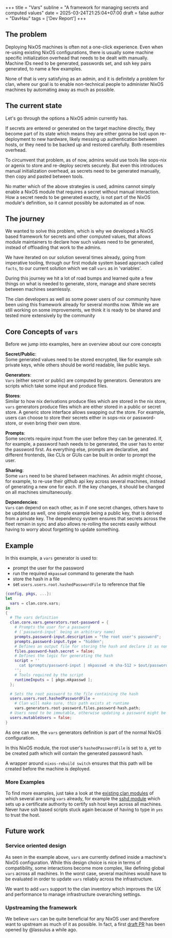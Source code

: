 +++
title = "Vars"
subline = "A framework for managing secrets and computed values"
date = 2025-03-24T21:25:04+07:00
draft = false
author = "DavHau"
tags = ['Dev Report']
+++


## The problem
Deploying NixOS machines is often not a one-click experience. Even when re-using existing NixOS configurations, there is usually some machine specific initialization overhead that needs to be dealt with manually. Machine IDs need to be generated, passwords set, and ssh key pairs generated, to name a few examples.  

None of that is very satisfying as an admin, and it is definitely a problem for clan, where our goal is to enable non-technical people to administer NixOS machines by automating away as much as possible.  

## The current state 

Let's go through the options a NixOS admin currently has.

If secrets are entered or generated on the target machine directly, they become part of its state which means they are either gonna be lost upon re-deployment to new hardware, likely messing up authentication between hosts, or they need to be backed up and restored carefully. Both resembles overhead.  

To circumvent that problem, as of now, admins would use tools like sops-nix or agenix to store  and re-deploy secrets securely. But even this introduces manual initialization overhead, as secrets need to be generated manually, then copy and pasted between tools.

No matter which of the above strategies is used, admins cannot simply enable a NixOS module that requires a secret without manual interaction. How a secret needs to be generated exactly, is not part of the NixOS module's definition, so it cannot possibly be automated as of now.

## The journey 

We wanted to solve this problem, which is why we developed a NixOS based framework for secrets and other computed values, that allows module maintainers to declare how such values need to be generated, instead of offloading that work to the admins.

We have iterated on our solution several times already, going from imperative tooling, through our first module system based approach called `facts`, to our current solution which we call `vars` as in 'variables'.

During this journey we hit a lot of road bumps and learned quite a few things on what is needed to generate, store, manage and share secrets between machines seamlessly.

The clan developers as well as some power users of our community have been using this framework already for several months now. While we are still working on some improvements, we think it is ready to be shared and tested more extensively by the community

## Core Concepts of `vars`

Before we jump into examples, here an overview about our core concepts

**Secret/Public**:  
Some generated values need to be stored encrypted, like for example ssh private keys, while others should be world readable, like public keys.

**Generators**:  
`Vars` (either secret or public) are computed by generators. Generators are scripts which take some input and produce files.

**Stores**:  
Similar to how nix derivations produce files which are stored in the nix store, `vars` generators produce files which are either stored in a public or secret store. A generic store interface allows swapping out the store. For example, users can choose to store their secrets either in sops-nix or password-store, or even bring their own store.

**Prompts**:  
Some secrets require input from the user before they can be generated. If, for example, a password hash needs to be generated, the user has to enter the password first. As everything else, prompts are declarative, and different frontends, like CLIs or GUIs can be built in order to prompt the user.

**Sharing**:  
Some `vars` need to be shared between machines. An admin might choose, for example, to re-use their github api key across several machines, instead of generating a new one for each. If the key changes, it should be changed on all machines simultaneously.

**Dependencies**:  
`Vars` can depend on each other, as in if one secret changes, others have to be updated as well, one simple example being a public key, that is derived from a private key. The dependency system ensures that secrets across the fleet remain in sync and also allows re-rolling the secrets easily without having to worry about forgetting to update something.

## Example

In this example, a `vars` generator is used to:

- prompt the user for the password
- run the required `mkpasswd` command to generate the hash
- store the hash in a file
- set `users.users.root.hashedPasswordFile` to reference that file


```nix
{config, pkgs, ...}:
let
  vars = clan.core.vars;
in
{
  # The vars definition
  clan.core.vars.generators.root-password = {
    # Prompts the user for a password
    # (`password-input` being an arbitrary name)
    prompts.password-input.description = "the root user's password";
    prompts.password-input.type = "hidden";
    # Defines an output file for storing the hash and declare it as non-secret
    files.password-hash.secret = false;
    # Defines the logic for generating the hash
    script = ''
      cat $prompts/password-input | mkpasswd -m sha-512 > $out/password-hash
    '';
    # Tools required by the script
    runtimeInputs = [ pkgs.mkpasswd ];
  };

  # Sets the root password to the file containing the hash
  users.users.root.hashedPasswordFile =
    # Clan will make sure, this path exists at runtime
    vars.generators.root-password.files.password-hash.path;
  # Users need to be immutable, otherwise updating a password might be ignored
  users.mutableUsers = false;
}
```

As one can see, the `vars` generators definition is part of the normal NixOS configuration.

In this NixOS module, the root user's `hashedPasswordFile` is set to a, yet to be created path which will contain the generated password hash.

A wrapper around `nixos-rebuild switch` ensures that this path will be created before the machine is deployed.

### More Examples

To find more examples, just take a look at the [existing clan modules](https://git.clan.lol/clan/clan-core/src/branch/main/clanModules) of which several are using `vars` already, for example the [sshd module](https://git.clan.lol/clan/clan-core/src/commit/828eff528a5d3e996bf15a42a91e7712f6202bbe/clanModules/sshd/shared.nix) which sets up a certificate authority to certify ssh host keys across all machines. Never have ssh based scripts stuck again because of having to type in `yes` to trust the host.

## Future work

### Service oriented design

As seen in the example above, `vars` are currently defined inside a machine's NixOS configuration. While this design choice is nice in terms of compatibility, some interactions become more complex, like defining global `vars` across all machines. In the worst case, several machines would have to be evaluated in order to update `vars` reliably across the infrastructure.

We want to add `vars` support to the clan inventory which improves the UX and performance to manage infrastructure overarching settings.

### Upstreaming the framework

We believe `vars` can be quite beneficial for any NixOS user and therefore want to upstream as much of it as possible. In fact, a first [draft PR](https://github.com/NixOS/nixpkgs/pull/370444) has been opened by @lassulus a while ago. 
